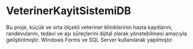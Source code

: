 # VeterinerKayitSistemiDB
Bu proje, küçük ve orta ölçekli veteriner kliniklerinin hasta kayıtlarını, randevularını, tedavi ve aşı süreçlerini dijital olarak yönetebilmesi amacıyla geliştirilmiştir. Windows Forms ve SQL Server kullanılarak yapılmıştır.
